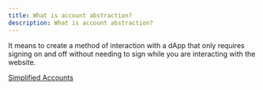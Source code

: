 ```yaml
---
title: What is account abstraction?
description: What is account abstraction?
---
```


It means to create a method of interaction with a dApp that only requires signing on and off without needing to sign while you are interacting with the website.

[Simplified Accounts](/docs/introduction/features/simplified-accounts)
